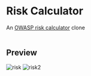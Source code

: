 <h1>Risk Calculator</h1>

An [OWASP risk calculator](https://www.owasp-risk-rating.com/) clone
<br>
<br>
<h2>Preview</h2>

![risk](https://user-images.githubusercontent.com/110326359/204508474-a3a05a2d-4ddf-4720-b4a1-ecd9e918932d.png)
![risk2](https://user-images.githubusercontent.com/110326359/204508500-7bd604c8-76a9-44e2-bd57-9d70a9c53575.png)


